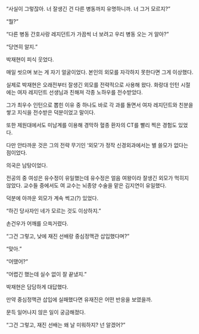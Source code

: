 “사실이 그렇잖아. 너 잘생긴 건 다른 병동까지 유명하니까. 너 그거 모르지?”

“뭘?”

“다른 병동 간호사랑 레지던트가 가끔씩 너 보려고 우리 병동 오는 거 알아?”

“당연히 알지.”

박재현이 피식 웃었다.

매일 씻으며 보는 게 자기 얼굴이었다. 본인의 외모를 자각하지 못한다면 그게 이상했다.

실제로 박재현은 오래전부터 잘생긴 외모를 전략적으로 사용해 왔다. 화랑대 인턴 시절에는 여자 레지던트 선생님과 친해져 각종 노하우를 전수받았다.

그가 최우수 인턴으로 뽑힌 이유 중 하나도 바로 각 과를 돌면서 여자 레지던트와 친분을 쌓고 지식을 전수받은 덕분이었고 말이다.

또한 제원대에서도 미남계를 이용해 경막하 혈종 환자의 CT를 빨리 찍은 경험도 있었다.

다만 안타까운 것은 그의 전략 무기인 ‘외모’가 정작 신경외과에서는 별 쓸모가 없다는 점이었다.

의국은 남탕이었다.

전공의 중 여성은 유수정이 유일했는데 유수정은 얼음 여왕이라 잘생긴 외모가 먹히지 않았다. 교수들 중에서도 여 교수는 뇌종양 수술을 맡은 김지연이 유일했다.

덕분에 아까운 외모가 계속 썩고(?) 있었다.

“하긴 당사자인 네가 모르는 것도 이상하지.”

손건우가 어깨를 으쓱거렸다.

“그건 그렇고, 낮에 재진 선배랑 중심정맥관 삽입했다며?”

“맞아.”

“어땠어?”

“어렵긴 했는데 실수 없이 잘 끝냈지.”

박재현은 담담하게 대답했다.

만약 중심정맥관 삽입에 실패했다면 유재진은 어떤 반응을 보였을까.

문득 일어나지 않은 일이 궁금해졌다.

“그건 그렇고, 재진 선배는 왜 날 미워하지? 넌 알겠어?”